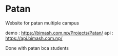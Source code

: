 # Patan

Website for patan multiple campus

demo : https://bimash.com.np/Projects/Patan/
api : https://api.bimash.com.np/

Done with patan bca students
